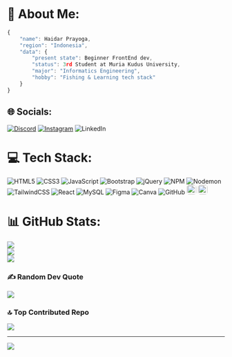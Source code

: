 # 💫 About Me:
```javascript
{
    "name": Haidar Prayoga,
    "region": "Indonesia",
    "data": {
        "present state": Beginner FrontEnd dev,
        "status": 3rd Student at Muria Kudus University,
        "major": "Informatics Engineering",
        "hobby": "Fishing & Learning tech stack"
    }
}
```


## 🌐 Socials:
[![Discord](https://img.shields.io/badge/Discord-%237289DA.svg?logo=discord&logoColor=white)](https://discord.gg/1139887378463473714) [![Instagram](https://img.shields.io/badge/Instagram-%23E4405F.svg?logo=Instagram&logoColor=white)](https://instagram.com/_haidarinfinitylearner) ![LinkedIn](https://img.shields.io/badge/LinkedIn-%230077B5.svg?logo=linkedin&logoColor=white)

# 💻 Tech Stack:
![HTML5](https://img.shields.io/badge/html5-%23E34F26.svg?style=flat&logo=html5&logoColor=white) ![CSS3](https://img.shields.io/badge/css3-%231572B6.svg?style=flat&logo=css3&logoColor=white) ![JavaScript](https://img.shields.io/badge/javascript-%23323330.svg?style=flat&logo=javascript&logoColor=%23F7DF1E) ![Bootstrap](https://img.shields.io/badge/bootstrap-%238511FA.svg?style=flat&logo=bootstrap&logoColor=white) ![jQuery](https://img.shields.io/badge/jquery-%230769AD.svg?style=flat&logo=jquery&logoColor=white) ![NPM](https://img.shields.io/badge/NPM-%23CB3837.svg?style=flat&logo=npm&logoColor=white) ![Nodemon](https://img.shields.io/badge/NODEMON-%23323330.svg?style=flat&logo=nodemon&logoColor=%BBDEAD) ![TailwindCSS](https://img.shields.io/badge/tailwindcss-%2338B2AC.svg?style=flat&logo=tailwind-css&logoColor=white) ![React](https://img.shields.io/badge/react-%2320232a.svg?style=flat&logo=react&logoColor=%2361DAFB) ![MySQL](https://img.shields.io/badge/mysql-4479A1.svg?style=flat&logo=mysql&logoColor=white) ![Figma](https://img.shields.io/badge/figma-%23F24E1E.svg?style=flat&logo=figma&logoColor=white) ![Canva](https://img.shields.io/badge/Canva-%2300C4CC.svg?style=flat&logo=Canva&logoColor=white) ![GitHub](https://img.shields.io/badge/github-%23121011.svg?style=flat&logo=github&logoColor=white)
<img src="https://img.shields.io/badge/htmx-3366CC.svg?style=for-the-badge&logo=htmx&logoColor=white" alt="" style="height:22px; border-radius:5px;">
<img src="https://img.shields.io/badge/Node.js-43853D?style=for-the-badge&logo=node.js&logoColor=white" style="height:22px; border-radius:5px;" />
# 📊 GitHub Stats:
![](https://github-readme-stats.vercel.app/api?username=haidar-prayoga&theme=dark&hide_border=false&include_all_commits=false&count_private=false)<br/>
![](https://github-readme-streak-stats.herokuapp.com/?user=haidar-prayoga&theme=dark&hide_border=false)<br/>
![](https://github-readme-stats.vercel.app/api/top-langs/?username=haidar-prayoga&theme=dark&hide_border=false&include_all_commits=false&count_private=false&layout=compact)

### ✍️ Random Dev Quote
![](https://quotes-github-readme.vercel.app/api?type=horizontal&theme=radical)

### 🔝 Top Contributed Repo
![](https://github-contributor-stats.vercel.app/api?username=haidar-prayoga&limit=5&theme=dark&combine_all_yearly_contributions=true)

---
[![](https://visitcount.itsvg.in/api?id=haidar-prayoga&icon=2&color=0)](https://visitcount.itsvg.in)

<!-- Proudly created with GPRM ( https://gprm.itsvg.in ) -->
